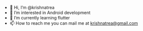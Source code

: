 - 👋 Hi, I’m @krishnatrea
- 👀 I’m interested in Android development
- 🌱 I’m currently learning flutter
- 📫 How to reach me you can mail me at krishnatrea@gmail.com

<!---
krishnatrea/krishnatrea is a ✨ special ✨ repository because its `README.md` (this file) appears on your GitHub profile.
You can click the Preview link to take a look at your changes.
--->
